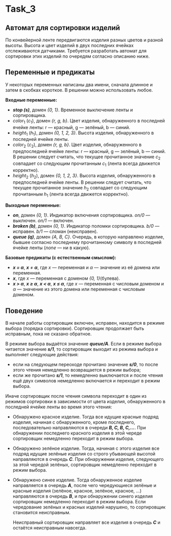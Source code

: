 # Task_3

## Автомат для сортировки изделий

По конвейерной ленте передвигаются изделия разных цветов и разной высоты. Высота и цвет изделий в двух последних ячейках отслеживаются датчиками. Требуется разработать автомат для сортировки этих изделий по очередям согласно описанию ниже.

## Переменные и предикаты

У некоторых переменных написаны два имени, сначала длинное и затем в скобках короткое. В решении можно использовать любое.

**Входные переменные:**

- ***stop (s)***, домен *{0, 1}*. Временное выключение ленты и сортировщика.
- $color_1$ ($c_1$), домен *{r, g, b}*. Цвет изделия, обнаруженного в последней ячейке ленты: r — красный, g — зелёный, b — синий.
- $height_1$ ($h_1$), домен *{0, 1, 2, 3}*. Высота изделия, обнаруженного в последней ячейке ленты.
- $color_2$ ($c_2$), домен *{r, g, b}*. Цвет изделия, обнаруженного в предпоследней ячейке ленты: r — красный, g — зелёный, b — синий. В решении следует считать, что текущее прочитанное значение $c_2$ совпадает со следующим прочитанным $c_1$ (лента всегда движется корректно).
- $height_2$ ($h_2$), домен *{0, 1, 2, 3}*. Высота изделия, обнаруженного в предпоследней ячейке ленты. В решении следует считать, что текущее прочитанное значение $h_2$ совпадает со следующим прочитанным $h_1$ (лента всегда движется корректно).

**Выходные переменные:**

- ***on***, домен *{0, 1}*. Индикатор включения сортировщика. *on/0* — выключен. *on/1* — включен.
- ***broken (b)***, домен *{0, 1}*. Индикатор поломки сортировщика. *b/0* — исправен. *b/1* — сломан (неисправен).
- ***queue (q)***, домен *{A, B, C}*. Очередь, в которую направлено изделие, бывшее согласно последнему прочитанному символу в последней ячейке ленты (*none* — ни в какую).

**Базовые предикаты (с естественным смыслом):**

- ***x = α***, ***x*** $\neq$ ***α***, где *x* — переменная и *α* — значение из её домена или переменная.
- ***x***, где *x* — переменная с доменом *{0, 1}*(булева).
- ***x > α***, ***x ≥ α***, ***x < α***, ***x ≤ α***, где *x* — переменная с числовым доменом и *α* — значение из этого домена или переменная с числовым доменом.

## Поведение

В начале работы сортировщик включен, исправен, находится в режиме выбора (порядка сортировки). Сортировщик продолжает быть исправным, пока не сказано обратное.

В режиме выбора выдаётся значение ***queue/A***. Если в режиме выбора читается значение ***s/1***, то сортировщик выходит из режима выбора и выполняет следующие действия:

- если на следующем переоходе прочитано значение ***s/0***, то после этого чтения немедленно возвращается в режим выбора;
- если же прочитано ***s/1***, то немедленно выключается и после чтения ещё двух символов немедленно включается и переходит в режим выбора.

Иначе сортировщик после чтения символа переходит в один из режимов сортировки в зависимости от цвета изделия, обнаруженного в последней ячейке ленты во время этого чтения:

- Обнаружено красное изделие. Тогда все идущие красные подряд изделия, начиная с обнаруженного, кроме последнего, последовательно направляются в очереди ***B, C, B, C,...***. При обнаружении последнего красного изделия в этой череде сортировщик немедленно переходит в режим выбора.
- Обнаружено зелёное изделие. Тогда, начиная с этого изделия все подряд идущие зелёные изделия со строго убывающей высотой направляются в очередь ***C***. При обнаружении изделия, следующего за этой чередой зелёных, сортировщик немедленно переходит в режим выбора.
- Обнаружено синее изделие. Тогда обнаруженное изделие направляется в очередь ***A***, после чего чередующиеся зелёные и красные изделия (зелёное, красное, зелёное, красное, ...) направляются в очередь ***B***, и при обнаружении синего изделия сортировщик немедленно переходит в режим выбора. Если чередование зелёных и красных изделий нарушено, то сортировщик становится неисправным.

  Неисправный сортировщик направляет все изделия в очередь ***C*** и остаётся неисправным навсегда.
